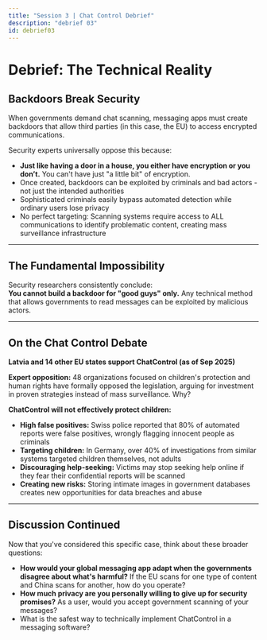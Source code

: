 ```yaml
---
title: "Session 3 | Chat Control Debrief"
description: "debrief 03"
id: debrief03
---
```


# Debrief: The Technical Reality

## Backdoors Break Security

When governments demand chat scanning, messaging apps must create backdoors that allow third parties (in this case, the EU) to access encrypted communications.

Security experts universally oppose this because:  
- **Just like having a door in a house, you either have encryption or you don’t.** You can't have just "a little bit" of encryption.  
- Once created, backdoors can be exploited by criminals and bad actors - not just the intended authorities  
- Sophisticated criminals easily bypass automated detection while ordinary users lose privacy  
- No perfect targeting: Scanning systems require access to ALL communications to identify problematic content, creating mass surveillance infrastructure  

---

## The Fundamental Impossibility

Security researchers consistently conclude:  
**You cannot build a backdoor for "good guys" only.** Any technical method that allows governments to read messages can be exploited by malicious actors.

---

## On the Chat Control Debate

**Latvia and 14 other EU states support ChatControl (as of Sep 2025)**

**Expert opposition:** 48 organizations focused on children's protection and human rights have formally opposed the legislation, arguing for investment in proven strategies instead of mass surveillance. Why?

**ChatControl will not effectively protect children:**  
- **High false positives:** Swiss police reported that 80% of automated reports were false positives, wrongly flagging innocent people as criminals  
- **Targeting children:** In Germany, over 40% of investigations from similar systems targeted children themselves, not adults  
- **Discouraging help-seeking:** Victims may stop seeking help online if they fear their confidential reports will be scanned  
- **Creating new risks:** Storing intimate images in government databases creates new opportunities for data breaches and abuse  

---

## Discussion Continued

Now that you've considered this specific case, think about these broader questions:  
- **How would your global messaging app adapt when the governments disagree about what's harmful?** If the EU scans for one type of content and China scans for another, how do you operate?  
- **How much privacy are you personally willing to give up for security promises?** As a user, would you accept government scanning of your messages?  
- What is the safest way to technically implement ChatControl in a messaging software?
